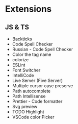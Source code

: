 # Extensions

## JS & TS

- Backticks
- Code Spell Checker 
- Russian - Code Spell Checker
- Color the tag name
- colorize
- ESLint
- Font Switcher
- IntelliCode
- Live Server (Five Server)
- Multiple cursor case preserve
- Path autocomplete
- Path Intellisense
- Prettier - Code formatter
- Svg preview
- TODO Highlight
- VSCode color Picker
